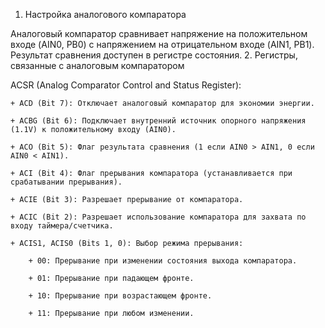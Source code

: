 1. Настройка аналогового компаратора

Аналоговый компаратор сравнивает напряжение на положительном входе (AIN0, PB0) с напряжением на отрицательном входе (AIN1, PB1). Результат сравнения доступен в регистре состояния.
2. Регистры, связанные с аналоговым компаратором

ACSR (Analog Comparator Control and Status Register):

    + ACD (Bit 7): Отключает аналоговый компаратор для экономии энергии.

    + ACBG (Bit 6): Подключает внутренний источник опорного напряжения (1.1V) к положительному входу (AIN0).

    + ACO (Bit 5): Флаг результата сравнения (1 если AIN0 > AIN1, 0 если AIN0 < AIN1).

    + ACI (Bit 4): Флаг прерывания компаратора (устанавливается при срабатывании прерывания).

    + ACIE (Bit 3): Разрешает прерывание от компаратора.

    + ACIC (Bit 2): Разрешает использование компаратора для захвата по входу таймера/счетчика.

    + ACIS1, ACIS0 (Bits 1, 0): Выбор режима прерывания:

        + 00: Прерывание при изменении состояния выхода компаратора.

        + 01: Прерывание при падающем фронте.

        + 10: Прерывание при возрастающем фронте.

        + 11: Прерывание при любом изменении.
